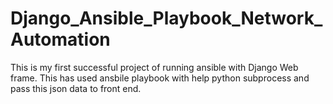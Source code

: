 # Django_Ansible_Playbook_Network_Automation
This is my first successful project of running ansible with Django Web frame.
This has used ansbile playbook with help python subprocess and pass this json data to front end.
